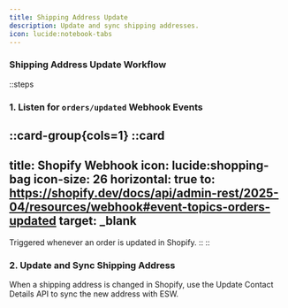 ```yaml
---
title: Shipping Address Update  
description: Update and sync shipping addresses.  
icon: lucide:notebook-tabs 
---
```


### Shipping Address Update Workflow

::steps
### 1. Listen for `orders/updated` Webhook Events

::card-group{cols=1}
  ::card
  ---
  title: Shopify Webhook
  icon: lucide:shopping-bag
  icon-size: 26
  horizontal: true
  to: https://shopify.dev/docs/api/admin-rest/2025-04/resources/webhook#event-topics-orders-updated
  target: _blank
  ---
  Triggered whenever an order is updated in Shopify.
  ::
::

### 2. Update and Sync Shipping Address

When a shipping address is changed in Shopify, use the Update Contact Details API to sync the new address with ESW.